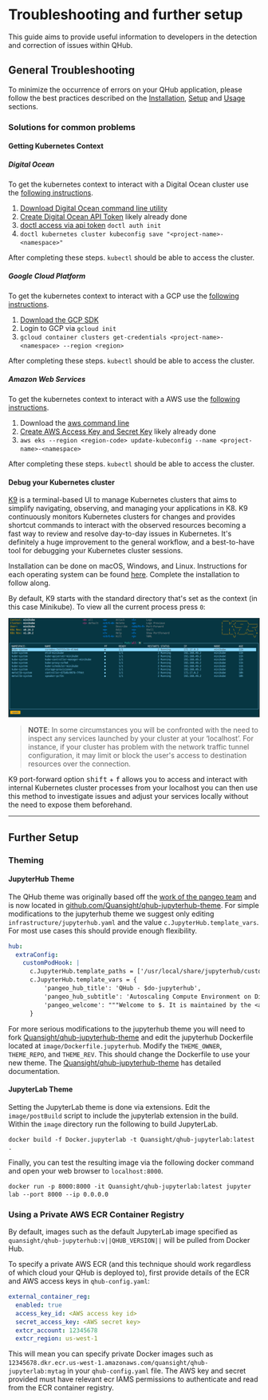 # Troubleshooting and further setup

This guide aims to provide useful information to developers in the detection and correction of issues within QHub.

## General Troubleshooting

To minimize the occurrence of errors on your QHub application, please follow the best practices described on the [Installation](../installation/installation.md), [Setup](../installation/setup.md) and [Usage](../installation/usage.md) sections.

### Solutions for common problems

#### Getting Kubernetes Context

##### Digital Ocean

To get the kubernetes context to interact with a Digital Ocean cluster use the [following instructions](https://www.digitalocean.com/docs/kubernetes/how-to/connect-to-cluster/).

1. [Download Digital Ocean command line utility](https://www.digitalocean.com/docs/apis-clis/doctl/how-to/install/)
2. [Create Digital Ocean API Token](https://www.digitalocean.com/docs/apis-clis/doctl/how-to/install/) likely already done
3. [doctl access via api token](https://www.digitalocean.com/docs/apis-clis/doctl/how-to/install/) `doctl auth init`
4. `doctl kubernetes cluster kubeconfig save "<project-name>-<namespace>"`

After completing these steps. `kubectl` should be able to access the cluster.

##### Google Cloud Platform

To get the kubernetes context to interact with a GCP use the [following instructions](https://cloud.google.com/kubernetes-engine/docs/how-to/cluster-access-for-kubectl).

1. [Download the GCP SDK](https://cloud.google.com/sdk/downloads)
2. Login to GCP via `gcloud init`
3. `gcloud container clusters get-credentials <project-name>-<namespace> --region <region>`

After completing these steps. `kubectl` should be able to access the cluster.

##### Amazon Web Services

To get the kubernetes context to interact with a AWS use the [following instructions](https://docs.aws.amazon.com/eks/latest/userguide/create-kubeconfig.html).

1. Download the [aws command line](https://aws.amazon.com/cli/)
2. [Create AWS Access Key and Secret Key](https://aws.amazon.com/premiumsupport/knowledge-center/create-access-key/) likely already done
2. `aws eks --region <region-code> update-kubeconfig --name <project-name>-<namespace>`

After completing these steps. `kubectl` should be able to access the cluster.

#### Debug your Kubernetes cluster

[K9](https://k9scli.io/) is a terminal-based UI to manage Kubernetes clusters that aims to simplify navigating, observing, and managing your applications in K8. K9 continuously monitors Kubernetes clusters for changes and provides shortcut commands to interact with the observed resources becoming a fast way to review and resolve day-to-day issues in Kubernetes. It's definitely a huge improvement to the general workflow, and a best-to-have tool for debugging your Kubernetes cluster sessions.

Installation can be done on macOS, Windows, and Linux. Instructions for each operating system can be found [here](https://github.com/derailed/k9s). Complete the installation to follow along.

By default, K9 starts with the standard directory that's set as the context (in this case Minikube). To view all the current process press `0`:

![Image of K9 terminal UI](../images/k9s_UI.png)

> **NOTE**: In some circumstances you will be confronted with the need to inspect any services launched by your cluster at your ‘localhost’. For instance, if your cluster has problem
with the network traffic tunnel configuration, it may limit or block the user's access to destination resources over the connection.

K9 port-forward option <kbd>shift</kbd> + <kbd>f</kbd> allows you to access and interact with internal Kubernetes cluster processes from your localhost you can then use this method to investigate issues and adjust your services locally without the need to expose them beforehand.

---

## Further Setup

### Theming

#### JupyterHub Theme

The QHub theme was originally based off the [work of the pangeo team](https://github.com/pangeo-data/pangeo-custom-jupyterhub-templates) and is now located in [github.com/Quansight/qhub-jupyterhub-theme](https://github.com/Quansight/qhub-jupyterhub-theme/). For simple modifications to the jupyterhub theme we suggest only editing `infrastructure/jupyterhub.yaml` and the value `c.JupyterHub.template_vars`. For most use cases this should provide enough flexibility.

```yaml
hub:
  extraConfig:
    customPodHook: |
      c.JupyterHub.template_paths = ['/usr/local/share/jupyterhub/custom_templates/']
      c.JupyterHub.template_vars = {
          'pangeo_hub_title': 'QHub - $do-jupyterhub',
          'pangeo_hub_subtitle': 'Autoscaling Compute Environment on Digital Ocean',
          'pangeo_welcome': """Welcome to $. It is maintained by the <a href="http://quansight.com">Quansight staff</a>. The hub's configuration is stored in the github repository based on <a href="https://github.com/Quansight/qhub-kubernetes/">https://github.com/Quansight/qhub-kubernetes/</a>. To provide feedback and report any technical problems, please use the <a href="https://github.com/Quansight/qhub-kubernetes//issues">github issue tracker</a>."""
      }
```

For more serious modifications to the jupyterhub theme you will need to fork [Quansight/qhub-jupyterhub-theme](https://github.com/Quansight/qhub-jupyterhub-theme) and edit the jupyterhub Dockerfile located at `image/Dockerfile.jupyterhub`. Modify the `THEME_OWNER`, `THEME_REPO`, and `THEME_REV`. This should change the Dockerfile to use your new theme. The [Quansight/qhub-jupyterhub-theme](https://github.com/Quansight/qhub-jupyterhub-theme) has detailed documentation.

#### JupyterLab Theme

Setting the JupyterLab theme is done via extensions. Edit the `image/postBuild` script to include the jupyterlab extension in the build. Within the `image` directory run the following to build JupyterLab.

```shell
docker build -f Docker.jupyterlab -t Quansight/qhub-jupyterlab:latest .
```

Finally, you can test the resulting image via the following docker command and open your web browser to `localhost:8000`.

```shell
docker run -p 8000:8000 -it Quansight/qhub-jupyterlab:latest jupyter lab --port 8000 --ip 0.0.0.0
```

### Using a Private AWS ECR Container Registry

By default, images such as the default JupyterLab image specified as `quansight/qhub-jupyterhub:v||QHUB_VERSION||` will be pulled from Docker Hub.

To specify a private AWS ECR (and this technique should work regardless of which cloud your QHub is deployed to), first provide details of the ECR and AWS access keys in `qhub-config.yaml`:

```yaml
external_container_reg:
  enabled: true
  access_key_id: <AWS access key id>
  secret_access_key: <AWS secret key>
  extcr_account: 12345678
  extcr_region: us-west-1
```

This will mean you can specify private Docker images such as `12345678.dkr.ecr.us-west-1.amazonaws.com/quansight/qhub-jupyterlab:mytag` in your `qhub-config.yaml` file. The AWS key and secret provided must have relevant ecr IAMS permissions to authenticate and read from the ECR container registry.
